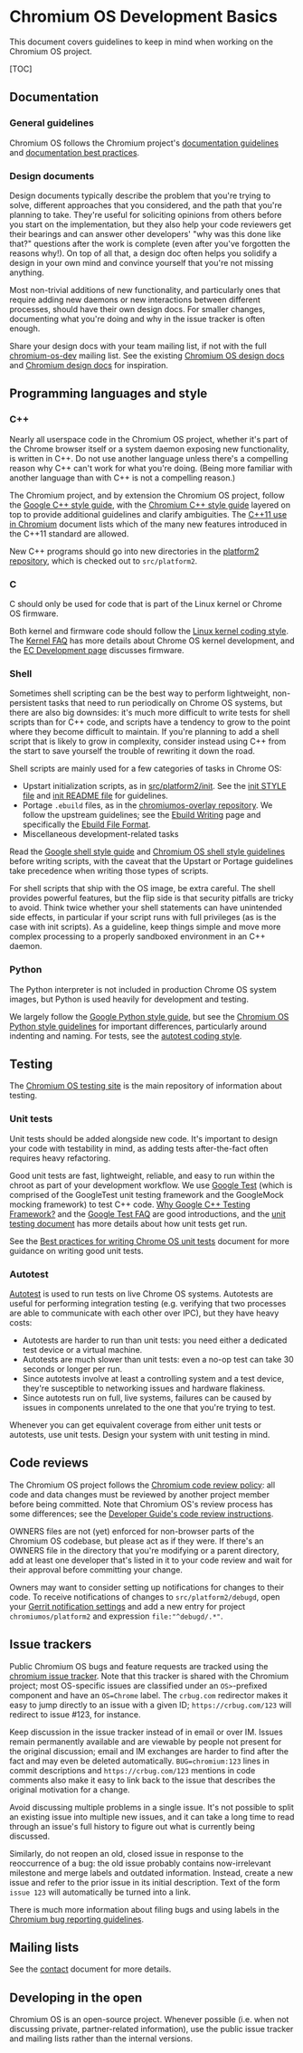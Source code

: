 # Chromium OS Development Basics

This document covers guidelines to keep in mind when working on the Chromium OS
project.

[TOC]

## Documentation

### General guidelines

Chromium OS follows the Chromium project's [documentation guidelines] and
[documentation best practices].

### Design documents

Design documents typically describe the problem that you're trying to solve,
different approaches that you considered, and the path that you're planning to
take. They're useful for soliciting opinions from others before you start on the
implementation, but they also help your code reviewers get their bearings and
can answer other developers' "why was this done like that?" questions after the
work is complete (even after you've forgotten the reasons why!). On top of all
that, a design doc often helps you solidify a design in your own mind and
convince yourself that you're not missing anything.

Most non-trivial additions of new functionality, and particularly ones that
require adding new daemons or new interactions between different processes,
should have their own design docs. For smaller changes, documenting what you're
doing and why in the issue tracker is often enough.

Share your design docs with your team mailing list, if not with the full
[chromium-os-dev] mailing list. See the existing [Chromium OS design docs] and
[Chromium design docs] for inspiration.

## Programming languages and style

### C++

Nearly all userspace code in the Chromium OS project, whether it's part of the
Chrome browser itself or a system daemon exposing new functionality, is written
in C++. Do not use another language unless there's a compelling reason why C++
can't work for what you're doing. (Being more familiar with another language
than with C++ is not a compelling reason.)

The Chromium project, and by extension the Chromium OS project, follow the
[Google C++ style guide], with the [Chromium C++ style guide] layered on top to
provide additional guidelines and clarify ambiguities. The [C++11 use in
Chromium] document lists which of the many new features introduced in the C++11
standard are allowed.

New C++ programs should go into new directories in the [platform2 repository],
which is checked out to `src/platform2`.

### C

C should only be used for code that is part of the Linux kernel or Chrome OS
firmware.

Both kernel and firmware code should follow the [Linux kernel coding style]. The
[Kernel FAQ] has more details about Chrome OS kernel development, and the
[EC Development page] discusses firmware.

### Shell

Sometimes shell scripting can be the best way to perform lightweight,
non-persistent tasks that need to run periodically on Chrome OS systems, but
there are also big downsides: it's much more difficult to write tests for shell
scripts than for C++ code, and scripts have a tendency to grow to the point
where they become difficult to maintain. If you're planning to add a shell
script that is likely to grow in complexity, consider instead using C++ from the
start to save yourself the trouble of rewriting it down the road.

Shell scripts are mainly used for a few categories of tasks in Chrome OS:

*   Upstart initialization scripts, as in [src/platform2/init]. See the
    [init STYLE file] and [init README file] for guidelines.
*   Portage `.ebuild` files, as in the [chromiumos-overlay repository]. We
    follow the upstream guidelines; see the [Ebuild Writing] page and
    specifically the [Ebuild File Format].
*   Miscellaneous development-related tasks

Read the [Google shell style guide] and [Chromium OS shell style guidelines]
before writing scripts, with the caveat that the Upstart or Portage guidelines
take precedence when writing those types of scripts.

For shell scripts that ship with the OS image, be extra careful. The shell
provides powerful features, but the flip side is that security pitfalls are
tricky to avoid. Think twice whether your shell statements can have unintended
side effects, in particular if your script runs with full privileges (as is the
case with init scripts). As a guideline, keep things simple and move more
complex processing to a properly sandboxed environment in an C++ daemon.

### Python

The Python interpreter is not included in production Chrome OS system images,
but Python is used heavily for development and testing.

We largely follow the [Google Python style guide], but see the
[Chromium OS Python style guidelines] for important differences, particularly
around indenting and naming. For tests, see the [autotest coding style].

## Testing

The [Chromium OS testing site] is the main repository of information about
testing.

### Unit tests

Unit tests should be added alongside new code. It's important to design your
code with testability in mind, as adding tests after-the-fact often requires
heavy refactoring.

Good unit tests are fast, lightweight, reliable, and easy to run within the
chroot as part of your development workflow. We use [Google Test] (which is
comprised of the GoogleTest unit testing framework and the GoogleMock mocking
framework) to test C++ code. [Why Google C++ Testing Framework?] and the
[Google Test FAQ] are good introductions, and the [unit testing document] has
more details about how unit tests get run.

See the [Best practices for writing Chrome OS unit tests] document for more
guidance on writing good unit tests.

### Autotest

[Autotest] is used to run tests on live Chrome OS systems. Autotests are useful
for performing integration testing (e.g. verifying that two processes are able
to communicate with each other over IPC), but they have heavy costs:

*   Autotests are harder to run than unit tests: you need either a dedicated
    test device or a virtual machine.
*   Autotests are much slower than unit tests: even a no-op test can take 30
    seconds or longer per run.
*   Since autotests involve at least a controlling system and a test device,
    they're susceptible to networking issues and hardware flakiness.
*   Since autotests run on full, live systems, failures can be caused by issues
    in components unrelated to the one that you're trying to test.

Whenever you can get equivalent coverage from either unit tests or autotests,
use unit tests. Design your system with unit testing in mind.

## Code reviews

The Chromium OS project follows the [Chromium code review policy]: all code and
data changes must be reviewed by another project member before being committed.
Note that Chromium OS's review process has some differences; see the
[Developer Guide's code review instructions].

OWNERS files are not (yet) enforced for non-browser parts of the Chromium OS
codebase, but please act as if they were. If there's an OWNERS file in the
directory that you're modifying or a parent directory, add at least one
developer that's listed in it to your code review and wait for their approval
before committing your change.

Owners may want to consider setting up notifications for changes to their code.
To receive notifications of changes to `src/platform2/debugd`, open your
[Gerrit notification settings] and add a new entry for project
`chromiumos/platform2` and expression `file:"^debugd/.*"`.

## Issue trackers

Public Chromium OS bugs and feature requests are tracked using the
[chromium issue tracker]. Note that this tracker is shared with the Chromium
project; most OS-specific issues are classified under an `OS>`-prefixed
component and have an `OS=Chrome` label. The `crbug.com` redirector makes it
easy to jump directly to an issue with a given ID; `https://crbug.com/123` will
redirect to issue #123, for instance.

Keep discussion in the issue tracker instead of in email or over IM. Issues
remain permanently available and are viewable by people not present for the
original discussion; email and IM exchanges are harder to find after the fact
and may even be deleted automatically. `BUG=chromium:123` lines in commit
descriptions and `https://crbug.com/123` mentions in code comments also make it
easy to link back to the issue that describes the original motivation for a
change.

Avoid discussing multiple problems in a single issue. It's not possible to split
an existing issue into multiple new issues, and it can take a long time to read
through an issue's full history to figure out what is currently being discussed.

Similarly, do not reopen an old, closed issue in response to the reoccurrence of
a bug: the old issue probably contains now-irrelevant milestone and merge labels
and outdated information. Instead, create a new issue and refer to the prior
issue in its initial description. Text of the form `issue 123` will
automatically be turned into a link.

There is much more information about filing bugs and using labels in the
[Chromium bug reporting guidelines].

## Mailing lists

See the [contact] document for more details.

## Developing in the open

Chromium OS is an open-source project. Whenever possible (i.e. when not
discussing private, partner-related information), use the public issue tracker
and mailing lists rather than the internal versions.

[contact]: contact.md
[documentation guidelines]: https://chromium.googlesource.com/chromium/src/+/master/docs/documentation_guidelines.md
[documentation best practices]: https://chromium.googlesource.com/chromium/src/+/master/docs/documentation_best_practices.md
[Chromium OS design docs]: https://www.chromium.org/chromium-os/chromiumos-design-docs
[Chromium design docs]: https://www.chromium.org/developers/design-documents
[Google C++ style guide]: https://google.github.io/styleguide/cppguide.html
[Chromium C++ style guide]: https://chromium.googlesource.com/chromium/src/+/master/styleguide/c++/c++.md
[C++11 use in Chromium]: https://chromium-cpp.appspot.com/
[platform2 repository]: https://dev.chromium.org/chromium-os/getting-started-with-platform2
[Linux kernel coding style]: https://github.com/torvalds/linux/blob/master/Documentation/process/coding-style.rst
[Kernel FAQ]: kernel_faq.md
[EC Development page]: https://www.chromium.org/chromium-os/ec-development
[src/platform2/init]: https://chromium.googlesource.com/chromiumos/platform2/+/master/init/
[init STYLE file]: https://chromium.googlesource.com/chromiumos/platform2/+/master/init/STYLE
[init README file]: https://chromium.googlesource.com/chromiumos/platform2/+/master/init/README
[chromiumos-overlay repository]: https://chromium.googlesource.com/chromiumos/overlays/chromiumos-overlay/+/master
[Ebuild Writing]: https://devmanual.gentoo.org/ebuild-writing/index.html
[Ebuild File Format]: https://devmanual.gentoo.org/ebuild-writing/file-format/index.html
[Google shell style guide]: https://google.github.io/styleguide/shell.xml
[Chromium OS shell style guidelines]: https://www.chromium.org/chromium-os/shell-style-guidelines
[Google Python style guide]: https://google.github.io/styleguide/pyguide.html
[Chromium OS Python style guidelines]: https://www.chromium.org/chromium-os/python-style-guidelines
[autotest coding style]: https://chromium.googlesource.com/chromiumos/third_party/autotest/+/master/docs/coding-style.md
[Chromium OS testing site]: https://www.chromium.org/chromium-os/testing
[Google Test]: https://github.com/google/googletest
[Why Google C++ Testing Framework?]: https://github.com/google/googletest/blob/master/googletest/docs/Primer.md
[Google Test FAQ]: https://github.com/google/googletest/blob/master/googletest/docs/FAQ.md
[unit testing document]: https://www.chromium.org/chromium-os/testing/adding-unit-tests-to-the-build
[Best practices for writing Chrome OS unit tests]: unit_tests.md
[Autotest]: https://chromium.googlesource.com/chromiumos/third_party/autotest/+/master/docs/user-doc.md
[Chromium code review policy]: https://chromium.googlesource.com/chromium/src/+/master/docs/code_reviews.md
[Developer Guide's code review instructions]: https://www.chromium.org/chromium-os/developer-guide#TOC-Upload-your-changes-and-get-a-code-review
[Gerrit notification settings]: https://chromium-review.googlesource.com/settings/#Notifications
[chromium issue tracker]: https://bugs.chromium.org/p/chromium/issues/list
[Chromium bug reporting guidelines]: https://www.chromium.org/for-testers/bug-reporting-guidelines
[chromium-os-dev]: https://groups.google.com/a/chromium.org/forum/#!forum/chromium-os-dev
